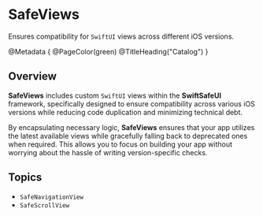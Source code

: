 # SafeViews

Ensures compatibility for `SwiftUI` views across different iOS versions.

@Metadata {
    @PageColor(green)
    @TitleHeading("Catalog")
}


## Overview

**SafeViews** includes custom `SwiftUI` views within the **SwiftSafeUI** framework, specifically designed to ensure compatibility across various iOS versions while reducing code duplication and minimizing technical debt.

By encapsulating necessary logic, **SafeViews** ensures that your app utilizes the latest available views while gracefully falling back to deprecated ones when required. This allows you to focus on building your app without worrying about the hassle of writing version-specific checks.


## Topics

* ``SafeNavigationView``
* ``SafeScrollView``
